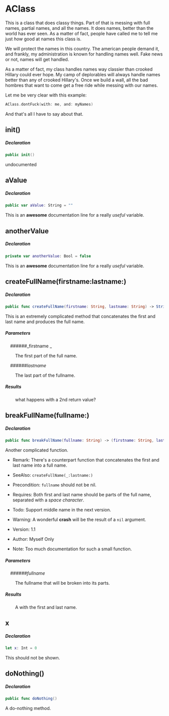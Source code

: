AClass
====

This is a class that does classy things.
Part of that is messing with full names, partial names, and all the names.
It does names, better than the world has ever seen.  As a matter of fact,
people have called me to tell me just *how* good at names this class is.

We will protect the names in this country.  The american people demand it,
and frankly, my administration is known for handling names well.  Fake
news or not, names will get handled.

As a matter of fact, my class handles names way classier than crooked Hillary
could ever hope.  My camp of deplorables will always handle names better than
any of crooked Hillary's.  Once we build a wall, all the bad hombres that 
want to come get a free ride while messing with our names.

Let me be very clear with this example:

```swift
AClass.dontFuck(with: me, and: myNames)
```

And that's all I have to say about that.


init()
---

##### Declaration

```swift
public init()
```

undocumented

aValue
---

##### Declaration

```swift
public var aValue: String = ""
```

This is an **awesome** documentation line for a really *useful* variable.

anotherValue
---

##### Declaration

```swift
private var anotherValue: Bool = false
```

This is an **awesome** documentation line for a really *useful* variable.

createFullName(firstname:lastname:)
---

##### Declaration

```swift
public func createFullName(firstname: String, lastname: String) -> String
```

This is an extremely complicated method that concatenates the first and last name and produces the full name.




##### Parameters

&nbsp;&nbsp;&nbsp;&nbsp;######_firstname _

&nbsp;&nbsp;&nbsp;&nbsp;&nbsp;&nbsp;&nbsp;&nbsp;The first part of the full name.

&nbsp;&nbsp;&nbsp;&nbsp;######_lastname_

&nbsp;&nbsp;&nbsp;&nbsp;&nbsp;&nbsp;&nbsp;&nbsp;The last part of the fullname.

##### Results
&nbsp;&nbsp;&nbsp;&nbsp;&nbsp;&nbsp;&nbsp;&nbsp;what happens with a 2nd return value?

breakFullName(fullname:)
---

##### Declaration

```swift
public func breakFullName(fullname: String) -> (firstname: String, lastname: String)
```

Another complicated function.


- Remark:
There's a counterpart function that concatenates the first and last name into a full name.

- SeeAlso:  `createFullName(_:lastname:)`

- Precondition: `fullname` should not be nil.
- Requires: Both first and last name should be parts of the full name, separated with a *space character*.

- Todo: Support middle name in the next version.

- Warning: A wonderful **crash** will be the result of a `nil` argument.

- Version: 1.1

- Author: Myself Only

- Note: Too much documentation for such a small function.


##### Parameters

&nbsp;&nbsp;&nbsp;&nbsp;_######fullname_

&nbsp;&nbsp;&nbsp;&nbsp;&nbsp;&nbsp;&nbsp;&nbsp;The fullname that will be broken into its parts.

##### Results
&nbsp;&nbsp;&nbsp;&nbsp;&nbsp;&nbsp;&nbsp;&nbsp;A  with the first and last name.

x
---

##### Declaration

```swift
let x: Int = 0
```

This should not be shown.

doNothing()
---

##### Declaration

```swift
public func doNothing()
```

A do-nothing method.

